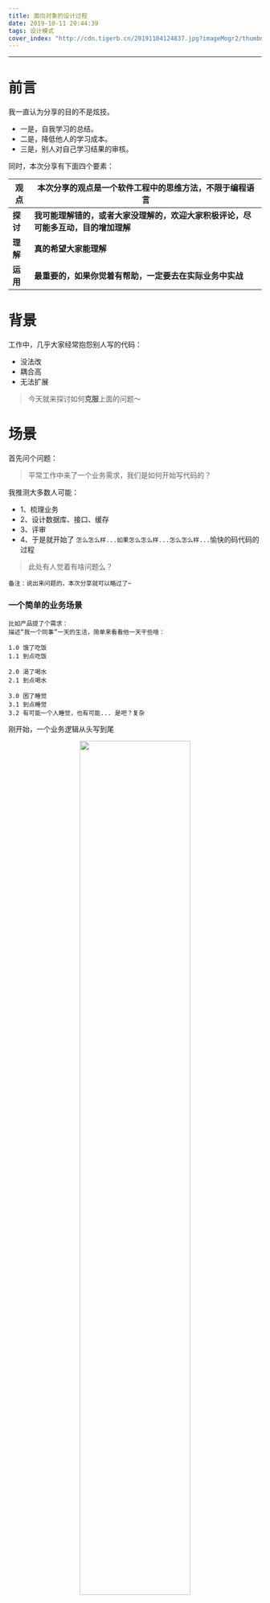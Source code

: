 ```yaml
---
title: 面向对象的设计过程
date: 2019-10-11 20:44:39
tags: 设计模式
cover_index: "http://cdn.tigerb.cn/20191104124837.jpg?imageMogr2/thumbnail/640x480!/format/webp/blur/1x0/quality/75|imageslim"
---
```


---

# 前言

我一直认为分享的目的不是炫技。

- 一是，自我学习的总结。
- 二是，降低他人的学习成本。
- 三是，别人对自己学习结果的审核。

同时，本次分享有下面四个要素：

观点|本次分享的观点是一个软件工程中的思维方法，不限于编程语言
-|-
**探讨**|**我可能理解错的，或者大家没理解的，欢迎大家积极评论，尽可能多互动，目的增加理解**
**理解**|**真的希望大家能理解**
**运用**|**最重要的，如果你觉着有帮助，一定要去在实际业务中实战**

# 背景

工作中，几乎大家经常抱怨别人写的代码：

- 没法改
- 耦合高 
- 无法扩展

> 今天就来探讨如何**克服**上面的问题～

# 场景

首先问个问题：

> 平常工作中来了一个业务需求，我们是如何开始写代码的？

我推测大多数人可能：

- 1、梳理业务
- 2、设计数据库、接口、缓存
- 3、评审
- 4、于是就开始了 `怎么怎么样...如果怎么怎么样...怎么怎么样...`愉快的码代码的过程

> 此处有人觉着有啥问题么？

```
备注：说出来问题的，本次分享就可以略过了~
```

### 一个简单的业务场景

```
比如产品提了个需求：
描述“我一个同事”一天的生活，简单来看看他一天干些啥：

1.0 饿了吃饭
1.1 到点吃饭

2.0 渴了喝水
2.1 到点喝水

3.0 困了睡觉
3.1 到点睡觉
3.2 有可能一个人睡觉，也有可能... 是吧？复杂
```

刚开始，一个业务逻辑从头写到尾
<p align="center"><img src="http://cdn.tigerb.cn/20191020234013.png" width="66%"></p>

一个业务逻辑(拆成多个函数)从头写到尾：
<p align="center"><img src="http://cdn.tigerb.cn/20191020234051.png" width="66%"></p>

一个业务逻辑(引入类)从头写到尾：
<p align="center"><img src="http://cdn.tigerb.cn/20191020234118.png" width="66%"></p>

一个业务逻辑(拆成多个类方法)从头写到尾，也许、可能、貌似、猜测大多数人停留到了这个阶段。
问题：某一天多了社交的能力，咋办？
<p align="center"><img src="http://cdn.tigerb.cn/20191020234526.png" width="66%"></p>

一个业务逻辑(拆成多类)从头写到尾：
<p align="center"><img src="http://cdn.tigerb.cn/20191020234848.png" width="66%"></p>

一个业务逻辑(拆成类、抽象类、接口)从头写到尾：
<p align="center"><img src="http://cdn.tigerb.cn/20191020235015.png" width="66%"></p>


> 思考🤔：上面的代码就没啥问题了吗？

上面就是面向对象设计的代码结果。

> 所以，如何设计出完全面向对象的代码？

# 代码建模

> 什么是代码建模？

把业务抽象成事物(类class、抽象类abstact class)和行为(接口interface)的过程。

### 实栗🌰分析

又来看一个实际的业务场景：
```
最近“我一个同事”开始创业了，刚创立了一家电商公司，B2C，自营书籍《3分钟学会交际》。最近开始写提交订单的代码。

⚠️注意场景 1.刚创业 2.简单的单体应用 3.此处不探讨架构
```

一般来说，我们根据业务需求一顿分析，开始定义接口API、设计数据库、缓存、技术评审等就开始码代码了。

```
接口参数：
uid
address_id
coupon_id
.etc

业务逻辑：
参数校验->
地址校验->
其他校验->
写订单表->
写订单商品信息表->
写日志->
扣减商品库存->
清理购物车->
扣减各种促销优惠活动的库存->
使用优惠券->
其他营销逻辑等等->
发送消息->
等等...
```

就开始写代码了`怎么怎么样...如果怎么怎么样...怎么怎么样...`一蹴而就、思路清晰、逻辑清楚、很快搞定完代码，很优秀是不是，值得鼓励。

但是，上面的结果就是大概所有人都见过的连续上千行的代码等等。上面的流程没啥问题啊，那正确的做法是什么了？就是接着要说的**代码建模**。

我们根据上面的场景，开始建模。

### 业务分析少不了

同样，首先，我们看看`提交订单`这个业务场景要做的事情:

>换个角度看业务其实很简单：根据用户相关信息生成一个订单。

1. 梳理得到业务逻辑
```
参数校验->
地址校验->
其他校验->
写订单表->
写订单商品信息表->
写日志->
扣减商品库存->
清理购物车->
扣减各种促销优惠活动的库存->
使用优惠券->
其他营销逻辑等等->
发送消息->
等等...
```

2. 梳理业务逻辑依赖信息
```
用户信息
商品信息
地址信息
优惠券信息
等等...
```

再次回归概念

> 什么是代码建模？把业务抽象成事物(类class、抽象类abstact class)和行为(接口interface)的过程。

### 获取事物

比如我们把订单生成的过程可以想象成`机器人`，一个生成订单的`订单生成机器人`，或者订单生成机器啥的，这样我们就得到了`代码建模`过程中的一个事物。

从而我们就可以把这个事物转化成一个类(或结构体)，或者抽象类。

<p align="center"><img src="http://cdn.tigerb.cn/20191020223812.jpg" width="66%"></p>

### 获取行为

这些操作就是上面机器人要做的事情。

事物有了：`订单生成机器人`
行为呢？毫无疑问就是上面各种业务逻辑。把具体的行为抽象成一个订单创建行为接口：

<p align="center"><img src="http://cdn.tigerb.cn/20191020224230.jpg" width="66%"></p>

### 得到UML

<p align="center"><img src="http://cdn.tigerb.cn/20191020233121.png" width="100%"></p>

### 设计代码

1. 定义一个类

<p align="center"><img src="http://cdn.tigerb.cn/20191020235309.png" width="66%"></p>

2. 定义一个订单创建行为的接口

<p align="center"><img src="http://cdn.tigerb.cn/20191020235643.png" width="66%"></p>

3. 定义具体的不同订单创建行为类
```
参数校验->
地址校验->
其他校验->
写订单表->
写订单商品信息表->
写日志->
扣减商品库存->
清理购物车->
扣减各种促销优惠活动的库存->
使用优惠券->
其他营销逻辑等等->
发送消息->
等等...
```

<p align="center"><img src="http://cdn.tigerb.cn/20191020235840.png" width="66%"></p>

4. 创建订单

这里的代码该怎么写，这样？
<p align="center"><img src="http://cdn.tigerb.cn/20191021000742.png" width="66%"></p>

还可以继续优化吗？
<p align="center"><img src="http://cdn.tigerb.cn/20191021001002.png" width="66%"></p>

使用闭包。
<p align="center"><img src="http://cdn.tigerb.cn/20191021001305.png" width="66%"></p>


### PHP版完整代码

<p align="center"><img src="http://cdn.tigerb.cn/20191024143840.png" width="66%"></p>

### Go版完整代码

<p align="center"><img src="http://cdn.tigerb.cn/20191024144623.png" width="66%"></p>

> 上面的代码有什么好处？

假如“我一个同事”又要新开发一个新的应用，新的应用创建订单的时候又有新的逻辑，比如没有优惠逻辑、新增了增加用户积分的逻辑等等，复用上面的代码，是不是就很简单了。

<p align="center"><img src="http://cdn.tigerb.cn/20191021001739.png" width="66%"></p>

> 所以现在，什么是面向对象？

# 概念

### 面向对象的设计原则

- 对接口编程而不是对实现编程
- 优先使用对象组合而不是继承
- 抽象用于不同的事物，而接口用于事物的行为

针对上面的概念，我们再回头开我们上面的代码

> 对接口编程而不是对实现编程

```
结果：RobotOrderCreate依赖了BehaviorOrderCreateInterface抽象接口
```

> 优先使用对象组合而不是继承

```
结果：完全没有使用继承，多个行为不同场景组合使用
```

> 抽象用于不同的事物，而接口用于事物的行为

```
结果：
1. 抽象了一个创建订单的机器人 RobotOrderCreate
2. 机器人又有不同的创建行为
3. 机器人的创建行为最终依赖于BehaviorOrderCreateInterface接口
```

是不是完美契合，所以这就是“面向对象的设计过程”。

# 结论

`代码建模过程就是“面向对象的设计过程”的具体实现方式.`


# 预习

### 设计模式

> 最后，设计模式又是什么？

同样，我们下结合上面的场景和概念预习下设计模式。

##### 设计模式的设计原则

> 开闭原则（Open Close Principle）：对扩展开放，对修改封闭

看看上面的最终的代码是不是完美契合。

<p align="center"><img src="http://cdn.tigerb.cn/20191022131439.png" width="66%"></p>

> 依赖倒转原则：对接口编程，依赖于抽象而不依赖于具体
  
```
结果：创建订单的逻辑从依赖具体的业务转变为依赖于抽象接口BehaviorOrderCreateInterface
```

> 接口隔离原则：使用多个接口，而不是对一个接口编程，去依赖降低耦合

```
结果：上面的场景，我们只简单定义了订单创建的接BehaviorOrderCreateInterface。由于订单创建过程可能出现异常回滚，我们就需要再定义一个订单创建回滚的接口
BehaviorOrderCreateRollBackInterface.
```

> 迪米特法则，又称最少知道原则：减少内部依赖，尽可能的独立

```
结果：还是上面那段代码，我们把RobotOrderCreate机器人依赖的行为通过外部注入的方式使用。
```
  
> 合成复用原则：多个独立的实体合成聚合，而不是使用继承

```
结果：RobotOrderCreate依赖了多个实际的订单创建行为类。
```
  
> 里氏代换：超类（父类）出现的地方，派生类（子类）都可以出现

```
结果：不好意思，我们完全没用继承。（备注：继承容易造成父类膨胀。）
```

# 下回预告

上面预习了设计模式的概念，下次我们进行《设计模式业务实战》。
  
